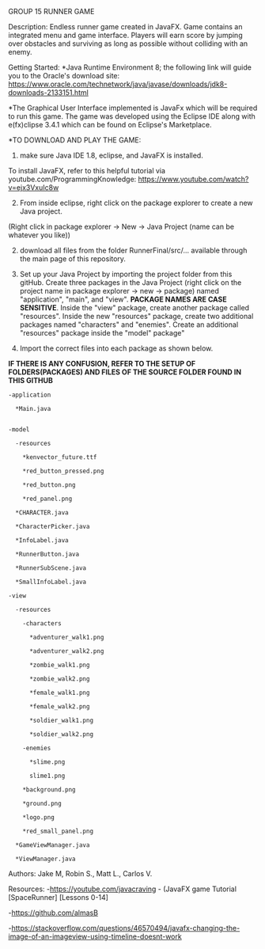 GROUP 15 RUNNER GAME 

Description: Endless runner game created in JavaFX. Game contains an integrated menu and game interface. Players will earn score by jumping over obstacles and surviving as long as possible without colliding with an enemy. 

Getting Started:
*Java Runtime Environment 8; the following link will guide you to the Oracle's download site:
  https://www.oracle.com/technetwork/java/javase/downloads/jdk8-downloads-2133151.html 

*The Graphical User Interface implemented is JavaFx which will be required to run this game. The game was developed using the Eclipse IDE along with e(fx)clipse 3.4.1 which can be found on Eclipse's Marketplace.

*TO DOWNLOAD AND PLAY THE GAME: 

1) make sure Java IDE 1.8, eclipse, and JavaFX is installed.

To install JavaFX, refer to this helpful tutorial via youtube.com/ProgrammingKnowledge: https://www.youtube.com/watch?v=ejx3VxuIc8w

2) From inside eclipse, right click on the package explorer to create a new Java project. 
  
 (Right click in package explorer -> New -> Java Project (name can be whatever you like))

2) download all files from the folder RunnerFinal/src/... available through the main page of this repository.

3) Set up your Java Project by importing the project folder from this gitHub. Create three packages in the Java Project (right click on the project name in package explorer -> new -> package) named "application", "main", and "view". **PACKAGE NAMES ARE CASE SENSITIVE**. Inside the "view" package, create another package called "resources". Inside the new "resources" package, create two additional packages named "characters" and "enemies". Create an additional "resources" package inside the "model" package"

4) Import the correct files into each package as shown below.

**IF THERE IS ANY CONFUSION, REFER TO THE SETUP OF FOLDERS(PACKAGES) AND FILES OF THE SOURCE FOLDER FOUND IN THIS GITHUB**

  
    -application
    
      *Main.java
      
      
    -model
    
      -resources
      
        *kenvector_future.ttf
        
        *red_button_pressed.png
        
        *red_button.png
        
        *red_panel.png
        
      *CHARACTER.java
      
      *CharacterPicker.java
      
      *InfoLabel.java
      
      *RunnerButton.java
      
      *RunnerSubScene.java
      
      *SmallInfoLabel.java
      
    -view
    
      -resources
      
        -characters
        
          *adventurer_walk1.png
          
          *adventurer_walk2.png
          
          *zombie_walk1.png
          
          *zombie_walk2.png
          
          *female_walk1.png
          
          *female_walk2.png
          
          *soldier_walk1.png
          
          *soldier_walk2.png
          
        -enemies
        
          *slime.png
          
          slime1.png
          
        *background.png
        
        *ground.png
        
        *logo.png
        
        *red_small_panel.png
        
      *GameViewManager.java
      
      *ViewManager.java
    

Authors: Jake M, Robin S., Matt L., Carlos V.

Resources:
-https://youtube.com/javacraving - (JavaFX game Tutorial [SpaceRunner] [Lessons 0-14] 

-https://github.com/almasB

-https://stackoverflow.com/questions/46570494/javafx-changing-the-image-of-an-imageview-using-timeline-doesnt-work

